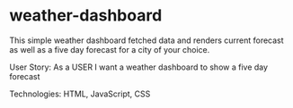 # weather-dashboard

This simple weather dashboard fetched data and renders current forecast as well as a five day forecast for a city of your choice. 

User Story:
As a USER
I want a weather dashboard to show a five day forecast

Technologies:
HTML, JavaScript, CSS
